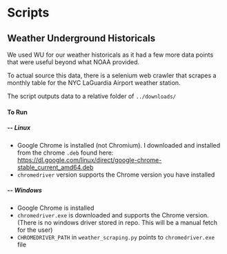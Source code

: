 # Scripts

## Weather Underground Historicals
We used WU for our weather historicals as it had a few more data points that were useful beyond what NOAA provided. 

To actual source this data, there is a selenium web crawler that scrapes a monthly table for the NYC LaGuardia Airport weather station.

The script outputs data to a relative folder of `../downloads/`

#### To Run 
##### -- Linux 
- Google Chrome is installed (not Chromium). I downloaded and installed from the chrome `.deb` found here: https://dl.google.com/linux/direct/google-chrome-stable_current_amd64.deb
- `chromedriver` version supports the Chrome version you have installed
##### -- Windows
- Google Chrome is installed
- `chromedriver.exe` is downloaded and supports the Chrome version. (There is no windows driver stored in repo. This will be a manual fetch for the user)
- `CHROMEDRIVER_PATH` in `weather_scraping.py` points to `chromedriver.exe` file